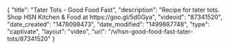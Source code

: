 {
    "title": "Tater Tots - Good Food Fast",
    "description": "Recipe for tater tots. Shop HSN Kitchen & Food at https:\/\/goo.gl\/5d0Gya",
    "videoid": "87341520",
    "date_created": "1478098473",
    "date_modified": "1499887748",
    "type": "captivate",
    "layout": "video",
    "url": "\/v\/hsn-good-food-fast-tater-tots\/87341520"
}